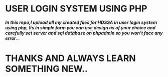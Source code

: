 # **USER LOGIN SYSTEM USING PHP**
***In this repo,I upload all my created files for HDSSA in user login system using php, Its in simple form you can use design as of your choice and carefully set server and sql database on phpadmin so you won't face any error***... 

# **THANKS AND ALWAYS LEARN SOMETHING NEW**..
